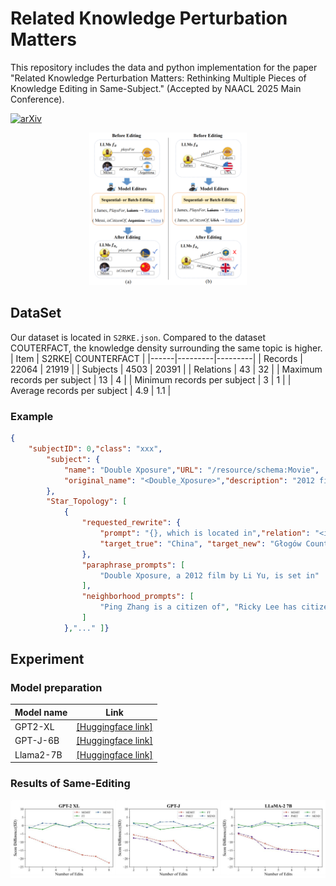 # Related Knowledge Perturbation Matters

This repository includes the data and python implementation for the paper "Related Knowledge Perturbation Matters: Rethinking Multiple Pieces of Knowledge Editing in Same-Subject." (Accepted by NAACL 2025 Main Conference).

[![arXiv](https://img.shields.io/badge/arXiv-paper-b31b1b.svg)](https://arxiv.org/abs/2502.06868)

<div align="center">
    <img src="./pic/demo.png" alt="Pipeline Diagram" width=50%; height=50%;">
</div>

## DataSet

Our dataset is located in `S2RKE.json`. Compared to the dataset COUTERFACT, the knowledge density surrounding the same topic is higher.
| Item | S2RKE| COUNTERFACT |
|------|---------|---------|
| Records | 22064 | 21919 |
| Subjects | 4503 | 20391 |
| Relations | 43 | 32 |
| Maximum records per subject | 13 | 4 |
| Minimum records per subject | 3 | 1 |
| Average records per subject | 4.9 | 1.1 |
### Example
```json
{
    "subjectID": 0,"class": "xxx",
        "subject": {
            "name": "Double Xposure","URL": "/resource/schema:Movie",
            "original_name": "<Double_Xposure>","description": "2012 film directed by Li Yu"
        },
        "Star_Topology": [
            {
                "requested_rewrite": {
                    "prompt": "{}, which is located in","relation": "<isLocatedIn>",
                    "target_true": "China", "target_new": "Głogów County"
                },
                "paraphrase_prompts": [
                    "Double Xposure, a 2012 film by Li Yu, is set in"
                ],
                "neighborhood_prompts": [
                    "Ping Zhang is a citizen of", "Ricky Lee has citizenship in"
                ]
            },"..." ]}
```

## Experiment
### Model preparation
| Model name                                     | Link                                                         |
| ---------------------------------------------- | ------------------------------------------------------------ |
| GPT2-XL                      | [[Huggingface link]](https://huggingface.co/openai-community/gpt2-xl) |
| GPT-J-6B                           | [[Huggingface link]](https://huggingface.co/EleutherAI/gpt-j-6b) |
| Llama2-7B                      | [[Huggingface link]](https://huggingface.co/meta-llama/Llama-2-7b) |
### Results of Same-Editing
<div align="center">
    <img src="./pic/fig7.png";">
</div>
